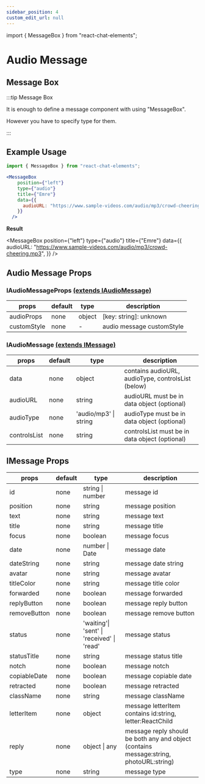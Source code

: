 ```yaml
---
sidebar_position: 4
custom_edit_url: null
---
```

import { MessageBox } from "react-chat-elements";

# Audio Message

## Message Box

:::tip Message Box

It is enough to define a message component with using "MessageBox".

However you have to specify type for them.

:::

<div style={{ color:"black", margin:"50px 0px"}}>
  <MessageBox
    position={"left"}
    type={"audio"}
    title={"Esra"}
    data={{
        audioURL: "https://www.sample-videos.com/audio/mp3/wave.mp3",
    }}
  />
</div>

## Example Usage

```jsx
import { MessageBox } from "react-chat-elements";

<MessageBox
    position={"left"}
    type={"audio"}
    title={"Emre"}
    data={{
      audioURL: "https://www.sample-videos.com/audio/mp3/crowd-cheering.mp3",
    }}
  />
```

**Result**

<MessageBox
    position={"left"}
    type={"audio"}
    title={"Emre"}
    data={{
        audioURL: "https://www.sample-videos.com/audio/mp3/crowd-cheering.mp3",
    }}
  />


## Audio Message Props

### IAudioMessageProps [(extends IAudioMessage)](/docs/message-types/audio-message#iaudiomessage-extends-imessage)

| props       | default | type   | description               |
|-------------|---------|--------|---------------------------|
| audioProps  | none    | object | [key: string]: unknown    |
| customStyle | none    | -      | audio message customStyle |

### IAudioMessage [(extends IMessage)](/docs/message-types/audio-message#imessage-props)

| props        | default | type                  | description                                        |
|--------------|---------|-----------------------|----------------------------------------------------|
| data         | none    | object                | contains audioURL, audioType, controlsList (below) |
| audioURL     | none    | string                | audioURL must be in data object (optional)         |
| audioType    | none    | 'audio/mp3' \| string | audioType must be in data object (optional)        |
| controlsList | none    | string                | controlsList must be in data object (optional)     |

## IMessage Props

| props        | default | type                                       | description                                                                            |
|--------------|---------|--------------------------------------------|----------------------------------------------------------------------------------------|
| id           | none    | string \| number                           | message id                                                                             |
| position     | none    | string                                     | message position                                                                       |
| text         | none    | string                                     | message text                                                                           |
| title        | none    | string                                     | message title                                                                          |
| focus        | none    | boolean                                    | message focus                                                                          |
| date         | none    | number \| Date                             | message date                                                                           |
| dateString   | none    | string                                     | message date string                                                                    |
| avatar       | none    | string                                     | message avatar                                                                         |
| titleColor   | none    | string                                     | message title color                                                                    |
| forwarded    | none    | boolean                                    | message forwarded                                                                      |
| replyButton  | none    | boolean                                    | message reply button                                                                   |
| removeButton | none    | boolean                                    | message remove button                                                                  |
| status       | none    | 'waiting'\| 'sent' \| 'received' \| 'read' | message status                                                                         |
| statusTitle  | none    | string                                     | message status title                                                                     |
| notch        | none    | boolean                                    | message notch                                                                          |
| copiableDate | none    | boolean                                    | message copiable date                                                                  |
| retracted    | none    | boolean                                    | message retracted                                                                      |
| className    | none    | string                                     | message className                                                                      |
| letterItem   | none    | object                                     | message letterItem contains id:string, letter:ReactChild                               |
| reply        | none    | object \| any                              | message reply should be both any and object (contains message:string, photoURL:string) |
| type         | none    | string                                     | message type                                                                           |